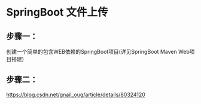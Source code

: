 # SpringBoot 文件上传

## 步骤一：

创建一个简单的包含WEB依赖的SpringBoot项目(详见SpringBoot Maven Web项目搭建)

## 步骤二：

https://blog.csdn.net/gnail_oug/article/details/80324120